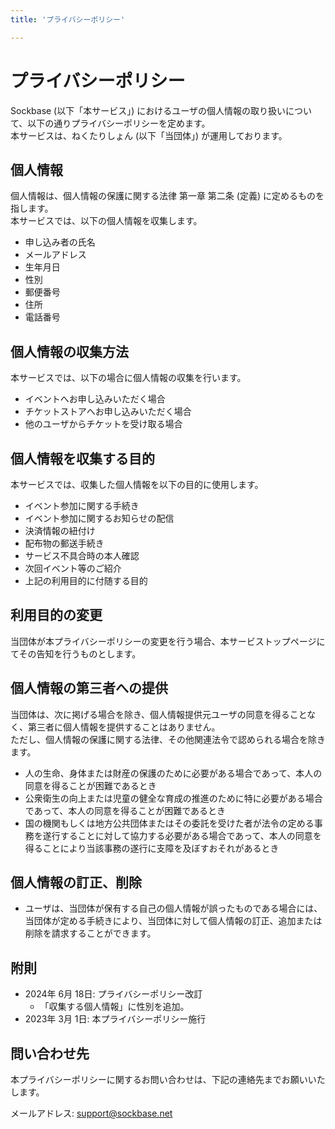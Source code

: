 ```yaml
---
title: 'プライバシーポリシー'

---
```


# プライバシーポリシー

Sockbase (以下「本サービス」) におけるユーザの個人情報の取り扱いについて、以下の通りプライバシーポリシーを定めます。  
本サービスは、ねくたりしょん (以下「当団体」) が運用しております。

## 個人情報

個人情報は、個人情報の保護に関する法律 第一章 第二条 (定義) に定めるものを指します。  
本サービスでは、以下の個人情報を収集します。

- 申し込み者の氏名
- メールアドレス
- 生年月日
- 性別
- 郵便番号
- 住所
- 電話番号

## 個人情報の収集方法

本サービスでは、以下の場合に個人情報の収集を行います。

- イベントへお申し込みいただく場合
- チケットストアへお申し込みいただく場合
- 他のユーザからチケットを受け取る場合

## 個人情報を収集する目的

本サービスでは、収集した個人情報を以下の目的に使用します。

- イベント参加に関する手続き
- イベント参加に関するお知らせの配信
- 決済情報の紐付け
- 配布物の郵送手続き
- サービス不具合時の本人確認
- 次回イベント等のご紹介
- 上記の利用目的に付随する目的

## 利用目的の変更

当団体が本プライバシーポリシーの変更を行う場合、本サービストップページにてその告知を行うものとします。

## 個人情報の第三者への提供

当団体は、次に掲げる場合を除き、個人情報提供元ユーザの同意を得ることなく、第三者に個人情報を提供することはありません。  
ただし、個人情報の保護に関する法律、その他関連法令で認められる場合を除きます。

- 人の生命、身体または財産の保護のために必要がある場合であって、本人の同意を得ることが困難であるとき
- 公衆衛生の向上または児童の健全な育成の推進のために特に必要がある場合であって、本人の同意を得ることが困難であるとき
- 国の機関もしくは地方公共団体またはその委託を受けた者が法令の定める事務を遂行することに対して協力する必要がある場合であって、本人の同意を得ることにより当該事務の遂行に支障を及ぼすおそれがあるとき

## 個人情報の訂正、削除

- ユーザは、当団体が保有する自己の個人情報が誤ったものである場合には、当団体が定める手続きにより、当団体に対して個人情報の訂正、追加または削除を請求することができます。

## 附則

- 2024年 6月 18日: プライバシーポリシー改訂
  - 「収集する個人情報」に性別を追加。
- 2023年 3月 1日: 本プライバシーポリシー施行

## 問い合わせ先

本プライバシーポリシーに関するお問い合わせは、下記の連絡先までお願いいたします。

メールアドレス: [support@sockbase.net](mailto:support@sockbase.net)
